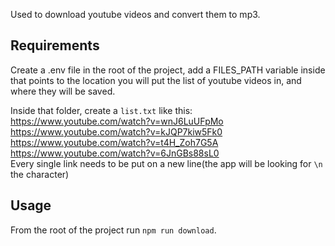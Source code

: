 Used to download youtube videos and convert them to mp3.

## Requirements

Create a .env file in the root of the project, add a FILES_PATH variable inside that points to the location you will put the list of youtube videos in, and where they will be saved.

Inside that folder, create a `list.txt` like this: <br>
https://www.youtube.com/watch?v=wnJ6LuUFpMo <br>
https://www.youtube.com/watch?v=kJQP7kiw5Fk0 <br>
https://www.youtube.com/watch?v=t4H_Zoh7G5A <br>
https://www.youtube.com/watch?v=6JnGBs88sL0 <br>
Every single link needs to be put on a new line(the app will be looking for `\n` the character)

## Usage

From the root of the project run `npm run download`.
